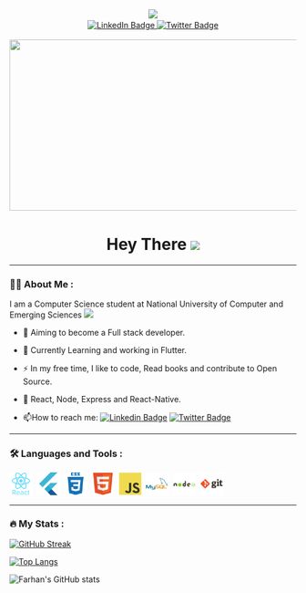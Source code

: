 <div id="header" align="center">
  <img src="https://media.giphy.com/media/Ll22OhMLAlVDb8UQWe/giphy.gif&style=border-radius:50%" width="100"/>
  <div id="badges">
  
  <a href="https://www.linkedin.com/in/farhan-ali-87b98522b/">
    <img src="https://img.shields.io/badge/LinkedIn-blue?style=for-the-badge&logo=linkedin&logoColor=white" alt="LinkedIn Badge"/>
  </a>
  
  <a href="https://twitter.com/Farhan__2002">
    <img src="https://img.shields.io/badge/Twitter-blue?style=for-the-badge&logo=twitter&logoColor=white" alt="Twitter Badge"/>
  </a>
</div>
  <img src="https://komarev.com/ghpvc/?username=Farhan-Ali2002&style=flat-square&color=blue" alt=""/>
</div>
<div align="center">
  <img src="https://media.giphy.com/media/u2pmTWUi0MXjyrMaVj/giphy.gif" width="600" height="300"/>
  <h1>
  Hey There
  <img src="https://media.giphy.com/media/hvRJCLFzcasrR4ia7z/giphy.gif" width="30px"/>
</h1>
</div>

---

### :man_technologist: About Me :
  I am a Computer Science student at National University of Computer and Emerging Sciences <img src="https://media.giphy.com/media/IPbS5R4fSUl5S/giphy.gif" width="30"/>
- :telescope: Aiming to become a Full stack developer.

- :seedling: Currently Learning and working in Flutter.

- :zap: In my free time, I like to code, Read books and contribute to Open Source.

- 🥅 React, Node, Express and React-Native.

- :mailbox:How to reach me: [![Linkedin Badge](https://img.shields.io/badge/-FarhanAli-blue?style=flat&logo=Linkedin&logoColor=white)](https://www.linkedin.com/in/farhan-ali-87b98522b/) [![Twitter Badge](https://img.shields.io/badge/-FarhanAli-blue?style=flat&logo=Twitter&logoColor=white)](https://twitter.com/Farhan__2002)

---

### :hammer_and_wrench: Languages and Tools :
<div>
  <img src="https://github.com/devicons/devicon/blob/master/icons/react/react-original-wordmark.svg" title="React" alt="React" width="40" height="40"/>&nbsp;
  <img src="https://github.com/devicons/devicon/blob/master/icons/flutter/flutter-original.svg" title="Flutter" alt="Flutter" width="40" height="40"/>&nbsp;
  <img src="https://github.com/devicons/devicon/blob/master/icons/css3/css3-plain-wordmark.svg"  title="CSS3" alt="CSS" width="40" height="40"/>&nbsp;
  <img src="https://github.com/devicons/devicon/blob/master/icons/html5/html5-original.svg" title="HTML5" alt="HTML" width="40" height="40"/>&nbsp;
  <img src="https://github.com/devicons/devicon/blob/master/icons/javascript/javascript-original.svg" title="JavaScript" alt="JavaScript" width="40" height="40"/>&nbsp;
  <img src="https://github.com/devicons/devicon/blob/master/icons/mysql/mysql-original-wordmark.svg" title="MySQL"  alt="MySQL" width="40" height="40"/>&nbsp;
  <img src="https://github.com/devicons/devicon/blob/master/icons/nodejs/nodejs-original-wordmark.svg" title="NodeJS" alt="NodeJS" width="40" height="40"/>&nbsp; 
  <img src="https://github.com/devicons/devicon/blob/master/icons/git/git-original-wordmark.svg" title="Git" **alt="Git" width="40" height="40"/>
</div>

---

### :fire: My Stats :

[![GitHub Streak](http://github-readme-streak-stats.herokuapp.com?user=Farhan-Ali2002&theme=dark&background=000000)](https://git.io/streak-stats)

[![Top Langs](https://github-readme-stats.vercel.app/api/top-langs/?username=Farhan-Ali2002&layout=compact&theme=vision-friendly-dark)](https://github.com/anuraghazra/github-readme-stats)

![Farhan's GitHub stats](https://github-readme-stats.vercel.app/api?username=Farhan-Ali2002&show_icons=true&theme=radical)
